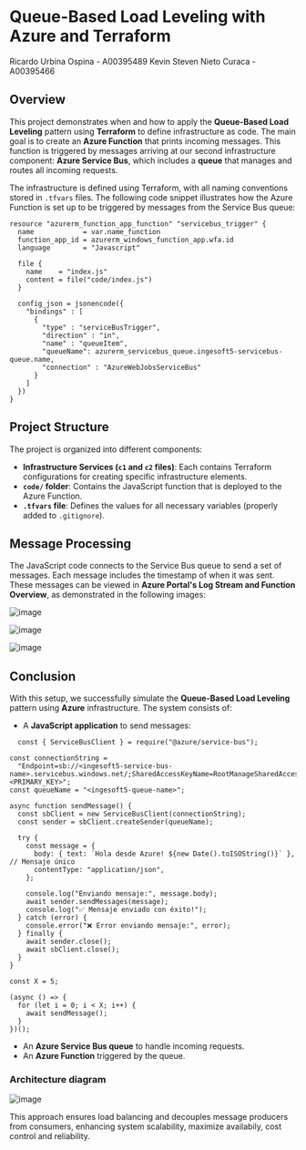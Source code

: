 # Queue-Based Load Leveling with Azure and Terraform

Ricardo Urbina Ospina - A00395489
Kevin Steven Nieto Curaca - A00395466

## Overview
This project demonstrates when and how to apply the **Queue-Based Load Leveling** pattern using **Terraform** to define infrastructure as code. The main goal is to create an **Azure Function** that prints incoming messages. This function is triggered by messages arriving at our second infrastructure component: **Azure Service Bus**, which includes a **queue** that manages and routes all incoming requests.

The infrastructure is defined using Terraform, with all naming conventions stored in `.tfvars` files. The following code snippet illustrates how the Azure Function is set up to be triggered by messages from the Service Bus queue:

```hcl
resource "azurerm_function_app_function" "servicebus_trigger" {
  name            = var.name_function
  function_app_id = azurerm_windows_function_app.wfa.id
  language        = "Javascript"
  
  file {
    name    = "index.js"
    content = file("code/index.js")
  }

  config_json = jsonencode({
    "bindings" : [
      {
        "type" : "serviceBusTrigger",
        "direction" : "in",
        "name" : "queueItem",
        "queueName": azurerm_servicebus_queue.ingesoft5-servicebus-queue.name,
        "connection" : "AzureWebJobsServiceBus"
      }
    ]
  })
}  
```

## Project Structure
The project is organized into different components:
- **Infrastructure Services (`c1` and `c2` files)**: Each contains Terraform configurations for creating specific infrastructure elements.
- **`code/` folder**: Contains the JavaScript function that is deployed to the Azure Function.
- **`.tfvars` file**: Defines the values for all necessary variables (properly added to `.gitignore`).

## Message Processing
The JavaScript code connects to the Service Bus queue to send a set of messages. Each message includes the timestamp of when it was sent. These messages can be viewed in **Azure Portal's Log Stream and Function Overview**, as demonstrated in the following images:


![image](https://github.com/user-attachments/assets/e96835de-a0a6-4d8d-bf15-e303c37e0089)

![image](https://github.com/user-attachments/assets/83b61c30-d116-4531-8077-0b9732b2a42c)

![image](https://github.com/user-attachments/assets/86485b45-6e54-4944-8038-7d7231081917)


## Conclusion
With this setup, we successfully simulate the **Queue-Based Load Leveling** pattern using **Azure** infrastructure. The system consists of:
- A **JavaScript application** to send messages:

```hcl
  const { ServiceBusClient } = require("@azure/service-bus");

const connectionString =
  "Endpoint=sb://<ingesoft5-service-bus-name>.servicebus.windows.net/;SharedAccessKeyName=RootManageSharedAccessKey;SharedAccessKey=<PRIMARY_KEY>";
const queueName = "<ingesoft5-queue-name>";

async function sendMessage() {
  const sbClient = new ServiceBusClient(connectionString);
  const sender = sbClient.createSender(queueName);

  try {
    const message = {
      body: { text: `Hola desde Azure! ${new Date().toISOString()}` }, // Mensaje único
      contentType: "application/json",
    };

    console.log("Enviando mensaje:", message.body);
    await sender.sendMessages(message);
    console.log("✅ Mensaje enviado con éxito!");
  } catch (error) {
    console.error("❌ Error enviando mensaje:", error);
  } finally {
    await sender.close();
    await sbClient.close();
  }
}

const X = 5;

(async () => {
  for (let i = 0; i < X; i++) {
    await sendMessage();
  }
})();

```
- An **Azure Service Bus queue** to handle incoming requests.
- An **Azure Function** triggered by the queue.

### Architecture diagram

![image](https://github.com/user-attachments/assets/f9ecd6fe-38e3-4c8c-a7ef-c6d440b34cc0)


This approach ensures load balancing and decouples message producers from consumers, enhancing system scalability, maximize availabily, cost control and reliability.

